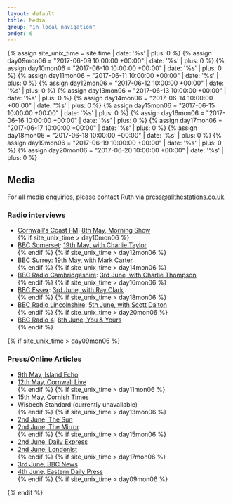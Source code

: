 ```yaml
---
layout: default
title: Media
group: "in_local_navigation"
order: 6
---
```


{% assign site_unix_time = site.time | date: '%s' | plus: 0 %}
{% assign day09mon06 = "2017-06-09 10:00:00 +00:00" | date: '%s' | plus: 0 %}
{% assign day10mon06 = "2017-06-10 10:00:00 +00:00" | date: '%s' | plus: 0 %}
{% assign day11mon06 = "2017-06-11 10:00:00 +00:00" | date: '%s' | plus: 0 %}
{% assign day12mon06 = "2017-06-12 10:00:00 +00:00" | date: '%s' | plus: 0 %}
{% assign day13mon06 = "2017-06-13 10:00:00 +00:00" | date: '%s' | plus: 0 %}
{% assign day14mon06 = "2017-06-14 10:00:00 +00:00" | date: '%s' | plus: 0 %}
{% assign day15mon06 = "2017-06-15 10:00:00 +00:00" | date: '%s' | plus: 0 %}
{% assign day16mon06 = "2017-06-16 10:00:00 +00:00" | date: '%s' | plus: 0 %}
{% assign day17mon06 = "2017-06-17 10:00:00 +00:00" | date: '%s' | plus: 0 %}
{% assign day18mon06 = "2017-06-18 10:00:00 +00:00" | date: '%s' | plus: 0 %}
{% assign day19mon06 = "2017-06-19 10:00:00 +00:00" | date: '%s' | plus: 0 %}
{% assign day20mon06 = "2017-06-20 10:00:00 +00:00" | date: '%s' | plus: 0 %}

<h2>Media</h2>
For all media enquiries, please contact Ruth via <a href="mailto:press@allthestations.co.uk">press@allthestations.co.uk</a>.

<h3>Radio interviews</h3>

<ul>
<li><a href="http://www.coastfm.co.uk/" target="_blank">Cornwall&#39;s Coast FM</a>: <a href="/static/audio/CoastFM-2017-05-08.mp3">8th May, Morning Show</a></li>
{% if site_unix_time > day10mon06 %}
<li><a href="http://www.bbc.co.uk/bbcsomerset" target="_blank">BBC Somerset</a>: <a href="/static/audio/BBCSomerset-2017-05-19.mp3">19th May, with Charlie Taylor</a></li>
{% endif %}
{% if site_unix_time > day12mon06 %}
<li><a href="http://www.bbc.co.uk/bbcsurrey" target="_blank">BBC Surrey</a>: <a href="/static/audio/BBCSurrey-2017-05-19.mp3">19th May, with Mark Carter</a></li>
{% endif %}
{% if site_unix_time > day14mon06 %}
<li><a href="http://www.bbc.co.uk/radiocambridgeshire" target="_blank">BBC Radio Cambridgeshire</a>: <a href="/static/audio/BBCCambridgeshire-2017-06-03.mp3">3rd June, with Charlie Thompson</a></li>
{% endif %}
{% if site_unix_time > day16mon06 %}
<li><a href="http://www.bbc.co.uk/bbcessex" target="_blank">BBC Essex</a>: <a href="/static/audio/BBCEssex-2017-06-03.mp3">3rd June, with Ray Clark</a></li>
{% endif %}
{% if site_unix_time > day18mon06 %}
<li><a href="http://www.bbc.co.uk/radiolincolnshire" target="_blank">BBC Radio Lincolnshire</a>: <a href="/static/audio/BBCLincolnshire-2017-06-05.mp3">5th June, with Scott Dalton</a></li>
{% endif %}
{% if site_unix_time > day20mon06 %}
<li><a href="http://www.bbc.co.uk/radio4" target="_blank">BBC Radio 4</a>: <a href="/static/audio/BBCRadio4-2017-06-08.mp3">8th June, You &amp Yours</a></li>
{% endif %}
</ul>

{% if site_unix_time > day09mon06 %}
<h3>Press/Online Articles</h3>

<ul>
<li><a href="http://www.islandecho.co.uk/news/stations-project-document-islands-railway" target="_blank">9th May, Island Echo</a></li>
<li><a href="http://www.cornwalllive.com/all-the-stations-project-will-visit-every-railway-in-britain-they-ve-started-in-cornwall/story-30326799-detail/story.html" target="_blank">12th May, Cornwall Live</a></li>
{% endif %}
{% if site_unix_time > day11mon06 %}
<li><a href="http://www.cornish-times.co.uk/article.cfm?id=110074&headline=Rail%20marathon%20calls%20in%20SE%20Cornwall&sectionIs=news&searchyear=2017" target="_blank">15th May, Cornish Times</a></li>
<li>Wisbech Standard (currently unavailable)</li>
{% endif %}
{% if site_unix_time > day13mon06 %}
<li><a href="https://www.thesun.co.uk/travel/3706959/two-trainspotters-are-on-a-record-breaking-mission-to-visit-all-2563-railway-stations-in-britain-this-summer/" target="_blank">2nd June, The Sun</a></li>
<li><a href="http://www.mirror.co.uk/news/uk-news/train-mad-couple-quest-first-10548921" target="_blank">2nd June, The Mirror</a></li>
{% endif %}
{% if site_unix_time > day15mon06 %}
<li><a href="http://www.express.co.uk/news/uk/812387/Couple-train-journey-visit-EVERY-railway-station-Britain" target="_blank">2nd June, Daily Express</a></li>
<li><a href="http://londonist.com/london/videos/video-all-the-stations" target="_blank">2nd June, Londonist</a></li>
{% endif %}
{% if site_unix_time > day17mon06 %}
<li><a href="http://www.bbc.co.uk/news/uk-england-cambridgeshire-40124036" target="_blank">3rd June, BBC News</a></li>
<li><a href="http://www.edp24.co.uk/news/next-stop-king-s-lynn-for-couple-visiting-all-of-britain-s-2-563-railway-stations-1-5046916" target="_blank">4th June, Eastern Daily Press</a></li>
{% endif %}
{% if site_unix_time > day09mon06 %}
</ul>
{% endif %}
